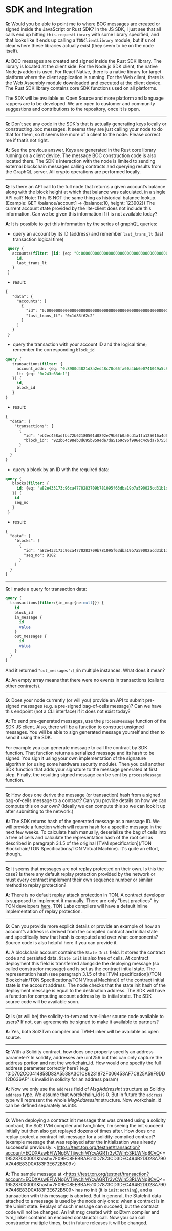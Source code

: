 # SDK and Integration

**Q**: Would you be able to point me to where BOC messages are created or signed inside the JavaScript or Rust SDK? In the JS SDK, I just see that all calls end up hitting `this.requestLibrary` with some library specified, and that looks like it ends up calling a `TONClientLibrary` module, but it's not clear where these libraries actually exist (they seem to be on the node itself).

**A**: BOC messages are created and signed inside the Rust SDK library. The library is located at the client side. For the Node.js SDK client, the native Node.js addon is used. For React Native, there is a native library for target platform where the client application is running. For the Web client, there is the Web Assembly module downloaded and executed at the client device. The Rust SDK library contains core SDK functions used on all platforms.

The SDK will be available as Open Source and more platform and language rappers are to be developed. We are open to customer and community suggestions and contributions to the repository, once it is open.

------

**Q**: Don’t see any code in the SDK's that is actually generating keys locally or constructing .boc messages. It seems they are just calling your node to do that for them, so it seems like more of a client to the node. Please correct me if that’s not right.

**A**: See the previous answer. Keys are generated in the Rust core library running on a client device. The message BOC construction code is also located there. The SDK's interaction with the node is limited to sending external blockchain messages calling contracts and querying results from the GraphQL server. All crypto operations are performed locally.

------

**Q**: Is there an API call to the full node that returns a given account’s balance along with the block height at which that balance was calculated, in a single API call? Note: This IS NOT the same thing as historical balance lookup. (Example: GET /balance/account1 -> {balance:10, height: 123902}) The current account state provided by the lite-client does not include this information. Can we be given this information if it is not available today?

**A**: It is possible to get this information by the series of graphQL queries:

- query an account by its ID (address) and remember `last_trans_lt` (last transaction logical time)

```SQL
 query {
   accounts(filter: {id: {eq: "0:0000000000000000000000000000000000000000000000000000000000000000"}}) {
     id,
     last_trans_lt
   }
 }
```

- result:

```html
{
   "data": {
     "accounts": [
       {
         "id": "0:0000000000000000000000000000000000000000000000000000000000000000",
         "last_trans_lt": "0x1d83f62c2"
       }
     ]
   }
 }
```

- query the transaction with your account ID and the logical time; remember the corresponding `block_id`

```sql
query {
   transactions(filter: {
     account_addr: {eq: "0:8900d4821d8a2ed48c70c65fa60a4bb6e0741049a5c830b1fbb1b418895c1a5f"},
     lt: {eq: "0x243c63dc1"}
   }) {
     id,
     block_id
   }
}
```

- result:

```HTML
{
  "data": {
    "transactions": [
      {
        "id": "eb2ec458adfbc72b62180501d0892e79b6fb0a0cd1a1fa125616a4d6a2d851a1",
        "block_id": "922b64c98eb3d695b859ede7da5169c96f996ec4c8da7b755b72fad76ab4cd69"
      }
    ]
  }
}
```

- query a block by an ID with the required data:

```sql
query {
   blocks(filter: {
     id: {eq: "a82e433173c96ca4770283709b781095f63dba19b7a590025cd31b1d705ff896"}
   }) {
    id
    seq_no
   }
 }
```

- result:

```html
{
  "data": {
    "blocks": [
      {
        "id": "a82e433173c96ca4770283709b781095f63dba19b7a590025cd31b1d705ff896",
        "seq_no": 9182
      }
    ]
  }
}
```

------

**Q**: I made a query for transaction data:

```sql
query {
  transactions(filter:{in_msg:{ne:null}}) {
    id
    block_id
    in_message {
      id
      value
    }
    out_messages {
      id
      value
    }
  }
}
```

And it returned `"out_messages":[]`in multiple instances. What does it mean?

**A**: An empty array means that there were no events in transactions (calls to other contracts).

------

**Q**: Does your node currently (or will you) provide an API to submit pre-signed messages (e.g. a pre-signed bag-of-cells message)? Can we have this endpoint (not a CLI interface) if it does not exist today?

**A**: To send pre-generated messages, use the `processMessage` function of the SDK JS client. Also, there will be a function to construct unsigned messages. You will be able to sign generated message yourself and then to send it using the SDK. 

For example you can generate message to call the contract by SDK function. That function returns a serialized message and its hash to be signed. You sign it using your own implementation of the signature algorithm (or using some hardware security module). Then you call another SDK function that adds your signature to the message generated at first step. Finally, the resulting signed message can be sent by `processMessage` function.

------

**Q**: How does one derive the message (or transaction) hash from a signed bag-of-cells message to a contract? Can you provide details on how we can compute this on our own? (Ideally we can compute this so we can look it up after submitting to the network.)

**A**: The SDK returns hash of the generated message as a message ID. We will provide a function which will return hash for a specific message in the next few weeks. To calculate hash manually, deserialize the bag of cells into a tree of cells and calculate the representation hash of the root cell as described in paragraph 3.1.5 of the original [TVM specification](/TON Blockchain/TON Specifications/TON Virtual Machine). It's quite an effort, though.

------

**Q**: It seems that messages are not replay protected on their own. Is this the case? Is there any default replay protection provided by the network or must every contract implement their own sequence number or similar method to replay protection?

**A**: There is no default replay attack protection in TON. A contract developer is supposed to implement it manually. There are only "best practices" by TON developers [here](https://test.ton.org/smc-guidelines.txt). TON Labs compilers will have a default inline implementation of replay protection.

------

**Q**: Can you provide more explicit details or provide an example of how an account’s address is derived from the compiled contract and initial state and specifically how that hash is computed and over what components? Source code is also helpful here if you can provide it.

**A**: A blockchain account contains the `State Init` field. It stores the contract code and persisted data. `State init` is also tree of cells. At contract deployment this field is transferred alongside the deploying message (so called constructor message) and is set as the contract initial state. The representation hash (see paragraph 3.1.5 of the [TVM specification](/TON Blockchain/TON Specifications/TON Virtual Machine)) of the contract initial state is the account address. The node checks that the state init hash of the deployment message is equal to the destination address. The SDK will have a function for computing account address by its initial state. The SDK source code will be available soon.

------

**Q**: Is (or will be) the solidity-to-tvm and tvm-linker source code available to users? If not, can agreements be signed to make it available to partners?

**A**: Yes, both Sol2Tvm compiler and TVM-Linker will be available as open source.

------

**Q**: With a Solidity contract, how does one properly specify an address parameter? In solidity, addresses are uint256 but this can only capture the address portion and not the workchain_id. How would one specify the full address parameter correctly here? (e.g. “0:D702CC0414858D83A5538A3C1C86231872F006453AF7C825A59F9DD12D636AF” is invalid in solidity for an address param)

**A**: Now we only use the `address` field of *MsgAddressInt* structure as Solidity `address` type. We assume that worckchain_id is 0. But in future the `address` type will represent the whole *MsgAddressInt* structure. Now workchain_id can be defined separately as int8.

------

**Q**: When deploying a contract init message that was created using a solidity contract, the Sol2TVM compiler and tvm_linker, I’m seeing the init succeed initially but then also get replayed dozens of times after. How does one replay protect a contract init message for a solidity-compiled contract? (example message that was replayed after the initialization was already successful previously: <https://test.ton.org/testnet/transaction?account=EQDXAswEFIWNg6VTijwchiMYcvAGRTr3yCWln53RLWNq8CvQ<=195287000001&hash=7F09EC8EEBBAF510D7873CD3DEC494B2DD28A790A7A46E83D0A183F3E672B509>)

**A**: The sample message at <https://test.ton.org/testnet/transaction?account=EQDXAswEFIWNg6VTijwchiMYcvAGRTr3yCWln53RLWNq8CvQ<=195287000001&hash=7F09EC8EEBBAF510D7873CD3DEC494B2DD28A790A7A46E83D0A183F3E672B509> has no init (it is `init:nothing`), and a transaction with this message is aborted. But in general, the StateInit data attached to a message is used by the node only once: when a contract is in the Uninit state. Replays of such message can succeed, but the contract code will not be changed. An Init msg created with sol2tvm compiler and tvm_linker contains an encoded constructor call. Now you can call constructor multiple times, but in future releases it will be changed.


